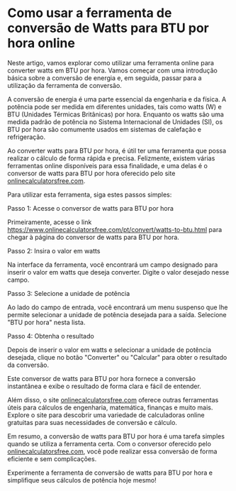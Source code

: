 Como usar a ferramenta de conversão de Watts para BTU por hora online
=====================================================================

Neste artigo, vamos explorar como utilizar uma ferramenta online para converter watts em BTU por hora. Vamos começar com uma introdução básica sobre a conversão de energia e, em seguida, passar para a utilização da ferramenta de conversão.

A conversão de energia é uma parte essencial da engenharia e da física. A potência pode ser medida em diferentes unidades, tais como watts (W) e BTU (Unidades Térmicas Britânicas) por hora. Enquanto os watts são uma medida padrão de potência no Sistema Internacional de Unidades (SI), os BTU por hora são comumente usados em sistemas de calefação e refrigeração.

Ao converter watts para BTU por hora, é útil ter uma ferramenta que possa realizar o cálculo de forma rápida e precisa. Felizmente, existem várias ferramentas online disponíveis para essa finalidade, e uma delas é o conversor de watts para BTU por hora oferecido pelo site [onlinecalculatorsfree.com](http://onlinecalculatorsfree.com).

Para utilizar esta ferramenta, siga estes passos simples:

Passo 1: Acesse o conversor de watts para BTU por hora

Primeiramente, acesse o link <https://www.onlinecalculatorsfree.com/pt/convert/watts-to-btu.html> para chegar à página do conversor de watts para BTU por hora.

Passo 2: Insira o valor em watts

Na interface da ferramenta, você encontrará um campo designado para inserir o valor em watts que deseja converter. Digite o valor desejado nesse campo.

Passo 3: Selecione a unidade de potência

Ao lado do campo de entrada, você encontrará um menu suspenso que lhe permite selecionar a unidade de potência desejada para a saída. Selecione "BTU por hora" nesta lista.

Passo 4: Obtenha o resultado

Depois de inserir o valor em watts e selecionar a unidade de potência desejada, clique no botão "Converter" ou "Calcular" para obter o resultado da conversão.

Este conversor de watts para BTU por hora fornece a conversão instantânea e exibe o resultado de forma clara e fácil de entender.

Além disso, o site [onlinecalculatorsfree.com](http://onlinecalculatorsfree.com) oferece outras ferramentas úteis para cálculos de engenharia, matemática, finanças e muito mais. Explore o site para descobrir uma variedade de calculadoras online gratuitas para suas necessidades de conversão e cálculo.

Em resumo, a conversão de watts para BTU por hora é uma tarefa simples quando se utiliza a ferramenta certa. Com o conversor oferecido pelo [onlinecalculatorsfree.com](http://onlinecalculatorsfree.com), você pode realizar essa conversão de forma eficiente e sem complicações.

Experimente a ferramenta de conversão de watts para BTU por hora e simplifique seus cálculos de potência hoje mesmo!